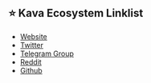 ## ⭐️ Kava Ecosystem Linklist
- <a href="https://www.kava.io/" target="_blank">Website</a>
- <a href="https://twitter.com/KAVA_CHAIN" target="_blank">Twitter</a>
- <a href="https://t.me/kavalabs" target="_blank">Telegram Group</a>
- <a href="https://reddit.com/r/kava_platform" target="_blank">Reddit</a>
- <a href="https://github.com/Kava-Labs" target="_blank">Github</a>
